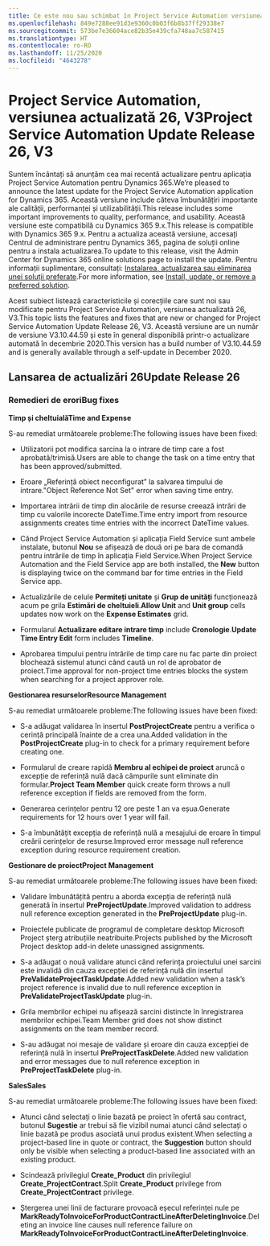 ```yaml
---
title: Ce este nou sau schimbat în Project Service Automation versiunea actualizată 26, V3
ms.openlocfilehash: 849e7288ee91d3e9360c0b03f6b8b37ff29338e7
ms.sourcegitcommit: 573be7e36604ace82b35e439cfa748aa7c587415
ms.translationtype: HT
ms.contentlocale: ro-RO
ms.lasthandoff: 11/25/2020
ms.locfileid: "4643278"
---
```

<a name="project-service-automation-update-release-26-v3"></a><span data-ttu-id="91212-102">Project Service Automation, versiunea actualizată 26, V3</span><span class="sxs-lookup"><span data-stu-id="91212-102">Project Service Automation Update Release 26, V3</span></span>
================================================

<span data-ttu-id="91212-103">Suntem încântați să anunțăm cea mai recentă actualizare pentru aplicația Project Service Automation pentru Dynamics 365.</span><span class="sxs-lookup"><span data-stu-id="91212-103">We’re pleased to announce the latest update for the Project Service Automation application for Dynamics 365.</span></span> <span data-ttu-id="91212-104">Această versiune include câteva îmbunătățiri importante ale calității, performanței și utilizabilității.</span><span class="sxs-lookup"><span data-stu-id="91212-104">This release includes some important improvements to quality, performance, and usability.</span></span> <span data-ttu-id="91212-105">Această versiune este compatibilă cu Dynamics 365 9.x.</span><span class="sxs-lookup"><span data-stu-id="91212-105">This release is compatible with Dynamics 365 9.x.</span></span> <span data-ttu-id="91212-106">Pentru a actualiza această versiune, accesați Centrul de administrare pentru Dynamics 365, pagina de soluții online pentru a instala actualizarea.</span><span class="sxs-lookup"><span data-stu-id="91212-106">To update to this release, visit the Admin Center for Dynamics 365 online solutions page to install the update.</span></span> <span data-ttu-id="91212-107">Pentru informații suplimentare, consultați: [Instalarea, actualizarea sau eliminarea unei soluții preferate](https://docs.microsoft.com/power-platform/admin/install-remove-preferred-solution).</span><span class="sxs-lookup"><span data-stu-id="91212-107">For more information, see [Install, update, or remove a preferred solution](https://docs.microsoft.com/power-platform/admin/install-remove-preferred-solution).</span></span>

<span data-ttu-id="91212-108">Acest subiect listează caracteristicile și corecțiile care sunt noi sau modificate pentru Project Service Automation, versiunea actualizată 26, V3.</span><span class="sxs-lookup"><span data-stu-id="91212-108">This topic lists the features and fixes that are new or changed for Project Service Automation Update Release 26, V3.</span></span> <span data-ttu-id="91212-109">Această versiune are un număr de versiune V3.10.44.59 și este în general disponibilă printr-o actualizare automată în decembrie 2020.</span><span class="sxs-lookup"><span data-stu-id="91212-109">This version has a build number of V3.10.44.59 and is generally available through a self-update in December 2020.</span></span>

<a name="update-release-26"></a><span data-ttu-id="91212-110">Lansarea de actualizări 26</span><span class="sxs-lookup"><span data-stu-id="91212-110">Update Release 26</span></span>
-----------------

### <a name="bug-fixes"></a><span data-ttu-id="91212-111">Remedieri de erori</span><span class="sxs-lookup"><span data-stu-id="91212-111">Bug fixes</span></span>

<span data-ttu-id="91212-112">**Timp și cheltuială**</span><span class="sxs-lookup"><span data-stu-id="91212-112">**Time and Expense**</span></span>

<span data-ttu-id="91212-113">S-au remediat următoarele probleme:</span><span class="sxs-lookup"><span data-stu-id="91212-113">The following issues have been fixed:</span></span>

-   <span data-ttu-id="91212-114">Utilizatorii pot modifica sarcina la o intrare de timp care a fost aprobată/trimisă.</span><span class="sxs-lookup"><span data-stu-id="91212-114">Users are able to change the task on a time entry that has been approved/submitted.</span></span>

-   <span data-ttu-id="91212-115">Eroare „Referință obiect neconfigurat” la salvarea timpului de intrare.</span><span class="sxs-lookup"><span data-stu-id="91212-115">"Object Reference Not Set" error when saving time entry.</span></span>

-   <span data-ttu-id="91212-116">Importarea intrării de timp din alocările de resurse creează intrări de timp cu valorile incorecte DateTime.</span><span class="sxs-lookup"><span data-stu-id="91212-116">Time entry import from resource assignments creates time entries with the incorrect DateTime values.</span></span>

-   <span data-ttu-id="91212-117">Când Project Service Automation și aplicația Field Service sunt ambele instalate, butonul **Nou** se afișează de două ori pe bara de comandă pentru intrările de timp în aplicația Field Service.</span><span class="sxs-lookup"><span data-stu-id="91212-117">When Project Service Automation and the Field Service app are both installed, the **New** button is displaying twice on the command bar for time entries in the Field Service app.</span></span>

-   <span data-ttu-id="91212-118">Actualizările de celule **Permiteți unitate** și **Grup de unități** funcționează acum pe grila **Estimări de cheltuieli**.</span><span class="sxs-lookup"><span data-stu-id="91212-118">**Allow Unit** and **Unit group** cells updates now work on the **Expense Estimates** grid.</span></span>

-   <span data-ttu-id="91212-119">Formularul **Actualizare editare intrare timp** include **Cronologie**.</span><span class="sxs-lookup"><span data-stu-id="91212-119">**Update Time Entry Edit** form includes **Timeline**.</span></span>

-   <span data-ttu-id="91212-120">Aprobarea timpului pentru intrările de timp care nu fac parte din proiect blochează sistemul atunci când caută un rol de aprobator de proiect.</span><span class="sxs-lookup"><span data-stu-id="91212-120">Time approval for non-project time entries blocks the system when searching for a project approver role.</span></span>

<span data-ttu-id="91212-121">**Gestionarea resurselor**</span><span class="sxs-lookup"><span data-stu-id="91212-121">**Resource Management**</span></span>

<span data-ttu-id="91212-122">S-au remediat următoarele probleme:</span><span class="sxs-lookup"><span data-stu-id="91212-122">The following issues have been fixed:</span></span>

-   <span data-ttu-id="91212-123">S-a adăugat validarea în insertul **PostProjectCreate** pentru a verifica o cerință principală înainte de a crea una.</span><span class="sxs-lookup"><span data-stu-id="91212-123">Added validation in the **PostProjectCreate** plug-in to check for a primary requirement before creating one.</span></span>

-   <span data-ttu-id="91212-124">Formularul de creare rapidă **Membru al echipei de proiect** aruncă o excepție de referință nulă dacă câmpurile sunt eliminate din formular.</span><span class="sxs-lookup"><span data-stu-id="91212-124">**Project Team Member** quick create form throws a null reference exception if fields are removed from the form.</span></span>

-   <span data-ttu-id="91212-125">Generarea cerințelor pentru 12 ore peste 1 an va eșua.</span><span class="sxs-lookup"><span data-stu-id="91212-125">Generate requirements for 12 hours over 1 year will fail.</span></span>

-   <span data-ttu-id="91212-126">S-a îmbunătățit excepția de referință nulă a mesajului de eroare în timpul creării cerințelor de resurse.</span><span class="sxs-lookup"><span data-stu-id="91212-126">Improved error message null reference exception during resource requirement creation.</span></span>

<span data-ttu-id="91212-127">**Gestionare de proiect**</span><span class="sxs-lookup"><span data-stu-id="91212-127">**Project Management**</span></span>

<span data-ttu-id="91212-128">S-au remediat următoarele probleme:</span><span class="sxs-lookup"><span data-stu-id="91212-128">The following issues have been fixed:</span></span>

-   <span data-ttu-id="91212-129">Validare îmbunătățită pentru a aborda excepția de referință nulă generată în insertul **PreProjectUpdate**.</span><span class="sxs-lookup"><span data-stu-id="91212-129">Improved validation to address null reference exception generated in the **PreProjectUpdate** plug-in.</span></span>

-   <span data-ttu-id="91212-130">Proiectele publicate de programul de completare desktop Microsoft Project șterg atribuțiile neatribuite.</span><span class="sxs-lookup"><span data-stu-id="91212-130">Projects published by the Microsoft Project desktop add-in delete unassigned assignments.</span></span>

-   <span data-ttu-id="91212-131">S-a adăugat o nouă validare atunci când referința proiectului unei sarcini este invalidă din cauza excepției de referință nulă din insertul **PreValidateProjectTaskUpdate**.</span><span class="sxs-lookup"><span data-stu-id="91212-131">Added new validation when a task’s project reference is invalid due to null reference exception in **PreValidateProjectTaskUpdate** plug-in.</span></span>

-   <span data-ttu-id="91212-132">Grila membrilor echipei nu afișează sarcini distincte în înregistrarea membrilor echipei.</span><span class="sxs-lookup"><span data-stu-id="91212-132">Team Member grid does not show distinct assignments on the team member record.</span></span>

-   <span data-ttu-id="91212-133">S-au adăugat noi mesaje de validare și eroare din cauza excepției de referință nulă în insertul **PreProjectTaskDelete**.</span><span class="sxs-lookup"><span data-stu-id="91212-133">Added new validation and error messages due to null reference exception in **PreProjectTaskDelete** plug-in.</span></span>

<span data-ttu-id="91212-134">**Sales**</span><span class="sxs-lookup"><span data-stu-id="91212-134">**Sales**</span></span>

<span data-ttu-id="91212-135">S-au remediat următoarele probleme:</span><span class="sxs-lookup"><span data-stu-id="91212-135">The following issues have been fixed:</span></span>

-   <span data-ttu-id="91212-136">Atunci când selectați o linie bazată pe proiect în ofertă sau contract, butonul **Sugestie** ar trebui să fie vizibil numai atunci când selectați o linie bazată pe produs asociată unui produs existent.</span><span class="sxs-lookup"><span data-stu-id="91212-136">When selecting a project-based line in quote or contract, the **Suggestion** button should only be visible when selecting a product-based line associated with an existing product.</span></span>

-   <span data-ttu-id="91212-137">Scindează privilegiul **Create_Product** din privilegiul **Create_ProjectContract**.</span><span class="sxs-lookup"><span data-stu-id="91212-137">Split **Create_Product** privilege from **Create_ProjectContract** privilege.</span></span>

-   <span data-ttu-id="91212-138">Ștergerea unei linii de facturare provoacă eșecul referinței nule pe **MarkReadyToInvoiceForProductContractLineAfterDeletingInvoice**.</span><span class="sxs-lookup"><span data-stu-id="91212-138">Deleting an invoice line causes null reference failure on **MarkReadyToInvoiceForProductContractLineAfterDeletingInvoice**.</span></span>
